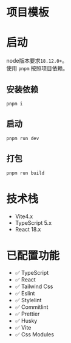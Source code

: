 # 项目模板

# 启动
node版本要求`18.12.0+`。   
使用 `pnpm` 按照项目依赖。

## 安装依赖
```
pnpm i
```

## 启动
```
pnpm run dev
```

## 打包
```
pnpm run build
```

# 技术栈
- Vite4.x
- TypeScript 5.x
- React 18.x

# 已配置功能
- ✅ TypeScript
- ✅ React
- ✅ Tailwind Css
- ✅ Eslint
- ✅ Stylelint
- ✅ Commitlint
- ✅ Prettier
- ✅ Husky
- ✅ Vite
- ✅ Css Modules